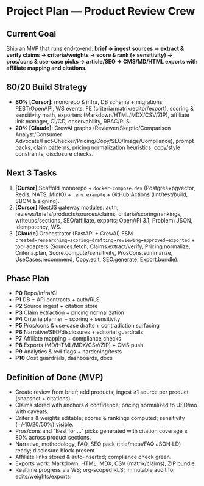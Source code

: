 # Project Plan — Product Review Crew

## Current Goal
Ship an MVP that runs end‑to‑end: **brief → ingest sources → extract & verify claims → criteria/weights → score & rank (+ sensitivity) → pros/cons & use‑case picks → article/SEO → CMS/MD/HTML exports with affiliate mapping and citations**.

## 80/20 Build Strategy
- **80% [Cursor]**: monorepo & infra, DB schema + migrations, REST/OpenAPI, WS events, FE (criteria/matrix/editor/export), scoring & sensitivity math, exporters (Markdown/HTML/MDX/CSV/ZIP), affiliate link manager, CI/CD, observability, RBAC/RLS.
- **20% [Claude]**: CrewAI graphs (Reviewer/Skeptic/Comparison Analyst/Consumer Advocate/Fact‑Checker/Pricing/Copy/SEO/Image/Compliance), prompt packs, claim patterns, pricing normalization heuristics, copy/style constraints, disclosure checks.

## Next 3 Tasks
1. **[Cursor]** Scaffold monorepo + `docker-compose.dev` (Postgres+pgvector, Redis, NATS, MinIO) + `.env.example` + GitHub Actions (lint/test/build, SBOM & signing).
2. **[Cursor]** NestJS gateway modules: auth, reviews/briefs/products/sources/claims, criteria/scoring/rankings, writeups/sections, SEO/affiliate, exports; OpenAPI 3.1, Problem+JSON, Idempotency, WS.
3. **[Claude]** Orchestrator (FastAPI + CrewAI) FSM `created→researching→scoring→drafting→reviewing→approved→exported` + tool adapters (Sources.fetch, Claims.extract/verify, Pricing.normalize, Criteria.plan, Score.compute/sensitivity, ProsCons.summarize, UseCases.recommend, Copy.edit, SEO.generate, Export.bundle).

## Phase Plan
- **P0** Repo/infra/CI
- **P1** DB + API contracts + auth/RLS
- **P2** Source ingest + citation store
- **P3** Claim extraction + pricing normalization
- **P4** Criteria planner + scoring + sensitivity
- **P5** Pros/cons & use‑case drafts + contradiction surfacing
- **P6** Narrative/SEO/disclosures + editorial guardrails
- **P7** Affiliate mapping + compliance checks
- **P8** Exports (MD/HTML/MDX/CSV/ZIP) + CMS push
- **P9** Analytics & red‑flags + hardening/tests
- **P10** Cost guardrails, dashboards, docs

## Definition of Done (MVP)
- Create review from brief; add products; ingest ≥1 source per product (snapshot + citations).
- Claims stored with anchors & confidence; pricing normalized to USD/mo with caveats.
- Criteria & weights editable; scores & rankings computed; sensitivity (+/‑10/20/50%) visible.
- Pros/cons and “Best for …” picks generated with citation coverage ≥ 80% across product sections.
- Narrative, methodology, FAQ, SEO pack (title/meta/FAQ JSON‑LD) ready; disclosure block present.
- Affiliate links stored & auto‑inserted; compliance check green.
- Exports work: Markdown, HTML, MDX, CSV (matrix/claims), ZIP bundle.
- Realtime progress via WS; org‑scoped RLS; immutable audit for edits/weights/exports.
